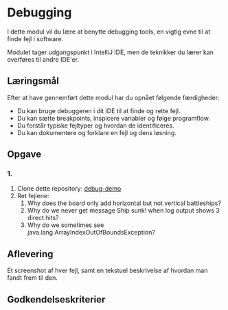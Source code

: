 # Debugging
I dette modul vil du lære at benytte debugging tools, en vigtig evne til at finde fejl i software.

Modulet tager udgangspunkt i IntelliJ IDE, men de teknikker du lærer kan overføres til andre IDE'er.

## Læringsmål
Efter at have gennemført dette modul har du opnået følgende færdigheder:

 - Du kan bruge debuggeren i dit IDE til at finde og rette fejl.
 - Du kan sætte breakpoints, inspicere variabler og følge programflow.
 - Du forstår typiske fejltyper og hvordan de identificeres.
 - Du kan dokumentere og forklare en fejl og dens løsning.
  
## Opgave

### 1.

1. Clone dette repository:
[debug-demo](https://github.com/tkgregory/debug-demo)
2. Ret fejlene: 
   1. Why does the board only add horizontal but not vertical battleships?
   2. Why do we never get message Ship sunk! when log output shows 3 direct hits?
   3. Why do we sometimes see java.lang.ArrayIndexOutOfBoundsException?


## Aflevering

Et screenshot af hver fejl, samt en tekstuel beskrivelse af hvordan man fandt frem til den.

## Godkendelseskriterier